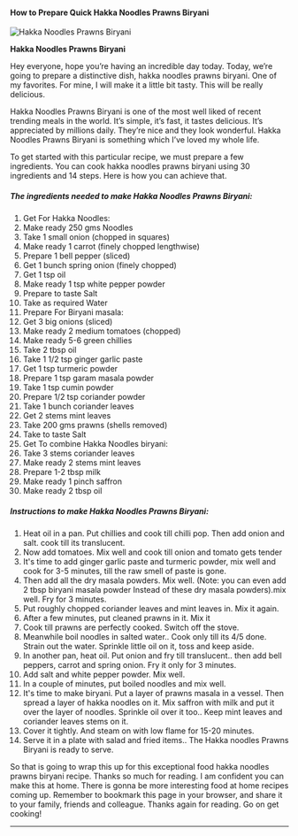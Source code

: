             

#### How to Prepare Quick Hakka Noodles Prawns Biryani

![Hakka Noodles Prawns Biryani](https://img-global.cpcdn.com/recipes/8a8539352a40b186/751x532cq70/hakka-noodles-prawns-biryani-recipe-main-photo.jpg)

**Hakka Noodles Prawns Biryani**

Hey everyone, hope you’re having an incredible day today. Today, we’re going to prepare a distinctive dish, hakka noodles prawns biryani. One of my favorites. For mine, I will make it a little bit tasty. This will be really delicious.

Hakka Noodles Prawns Biryani is one of the most well liked of recent trending meals in the world. It’s simple, it’s fast, it tastes delicious. It’s appreciated by millions daily. They’re nice and they look wonderful. Hakka Noodles Prawns Biryani is something which I’ve loved my whole life.

To get started with this particular recipe, we must prepare a few ingredients. You can cook hakka noodles prawns biryani using 30 ingredients and 14 steps. Here is how you can achieve that.

##### The ingredients needed to make Hakka Noodles Prawns Biryani:

1.  Get For Hakka Noodles:
2.  Make ready 250 gms Noodles
3.  Take 1 small onion (chopped in squares)
4.  Make ready 1 carrot (finely chopped lengthwise)
5.  Prepare 1 bell pepper (sliced)
6.  Get 1 bunch spring onion (finely chopped)
7.  Get 1 tsp oil
8.  Make ready 1 tsp white pepper powder
9.  Prepare to taste Salt
10.  Take as required Water
11.  Prepare For Biryani masala:
12.  Get 3 big onions (sliced)
13.  Make ready 2 medium tomatoes (chopped)
14.  Make ready 5-6 green chillies
15.  Take 2 tbsp oil
16.  Take 1 1/2 tsp ginger garlic paste
17.  Get 1 tsp turmeric powder
18.  Prepare 1 tsp garam masala powder
19.  Take 1 tsp cumin powder
20.  Prepare 1/2 tsp coriander powder
21.  Take 1 bunch coriander leaves
22.  Get 2 stems mint leaves
23.  Take 200 gms prawns (shells removed)
24.  Take to taste Salt
25.  Get To combine Hakka Noodles biryani:
26.  Take 3 stems coriander leaves
27.  Make ready 2 stems mint leaves
28.  Prepare 1-2 tbsp milk
29.  Make ready 1 pinch saffron
30.  Make ready 2 tbsp oil

##### Instructions to make Hakka Noodles Prawns Biryani:

1.  Heat oil in a pan. Put chillies and cook till chilli pop. Then add onion and salt. cook till its translucent.
2.  Now add tomatoes. Mix well and cook till onion and tomato gets tender
3.  It's time to add ginger garlic paste and turmeric powder, mix well and cook for 3-5 minutes, till the raw smell of paste is gone.
4.  Then add all the dry masala powders. Mix well. (Note: you can even add 2 tbsp biryani masala powder Instead of these dry masala powders).mix well. Fry for 3 minutes.
5.  Put roughly chopped coriander leaves and mint leaves in. Mix it again.
6.  After a few minutes, put cleaned prawns in it. Mix it
7.  Cook till prawns are perfectly cooked. Switch off the stove.
8.  Meanwhile boil noodles in salted water.. Cook only till its 4/5 done. Strain out the water. Sprinkle little oil on it, toss and keep aside.
9.  In another pan, heat oil. Put onion and fry till translucent.. then add bell peppers, carrot and spring onion. Fry it only for 3 minutes.
10.  Add salt and white pepper powder. Mix well.
11.  In a couple of minutes, put boiled noodles and mix well.
12.  It's time to make biryani. Put a layer of prawns masala in a vessel. Then spread a layer of hakka noodles on it. Mix saffron with milk and put it over the layer of noodles. Sprinkle oil over it too.. Keep mint leaves and coriander leaves stems on it.
13.  Cover it tightly. And steam on with low flame for 15-20 minutes.
14.  Serve it in a plate with salad and fried items.. The Hakka noodles Prawns Biryani is ready to serve.

So that is going to wrap this up for this exceptional food hakka noodles prawns biryani recipe. Thanks so much for reading. I am confident you can make this at home. There is gonna be more interesting food at home recipes coming up. Remember to bookmark this page in your browser, and share it to your family, friends and colleague. Thanks again for reading. Go on get cooking!

* * *